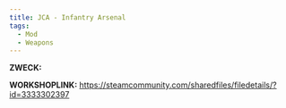 ```yaml
---
title: JCA - Infantry Arsenal
tags:
  - Mod
  - Weapons
---
```

**ZWECK:** 

**WORKSHOPLINK:** https://steamcommunity.com/sharedfiles/filedetails/?id=3333302397
 <script src="https://www.steamwidgets.net/api/resource/query?type=js&module=workshop&version=v1"></script>
<steam-workshop itemid="3333302397"></steam-workshop>